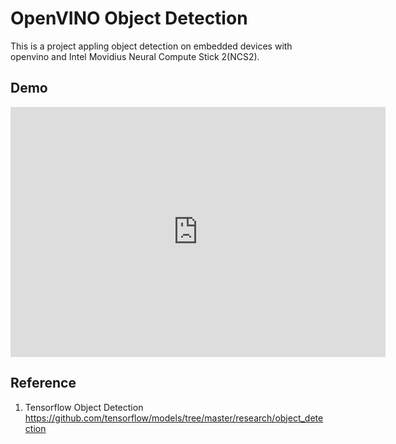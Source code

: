 # OpenVINO Object Detection

This is a project appling object detection on embedded devices
with openvino and Intel Movidius Neural Compute Stick 2(NCS2).

## Demo

<iframe width="600" height="400" src="https://www.youtube.com/embed/bDuQae6vaW0" frameborder="0" allow="accelerometer; autoplay; encrypted-media; gyroscope; picture-in-picture" allowfullscreen></iframe>

## Reference

1. Tensorflow Object Detection https://github.com/tensorflow/models/tree/master/research/object_detection
